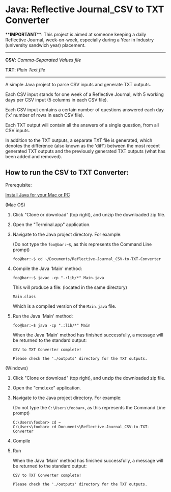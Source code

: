 # Java: Reflective Journal_CSV to TXT Converter

\*\***IMPORTANT**\*\*: This project is aimed at someone keeping a daily Reflective Journal, week-on-week, especially during a Year in Industry (university sandwich year) placement.

---

**CSV**: *Comma-Separated Values file*

**TXT**: *Plain Text file*

---

A simple Java project to parse CSV inputs and generate TXT outputs.
 
Each CSV input stands for one week of a Reflective Journal, with 5 working days per CSV input (5 columns in each CSV file).

Each CSV input contains a certain number of questions answered each day ('x' number of rows in each CSV file).
 
Each TXT output will contain all the answers of a single question, from all CSV inputs.
 
In addition to the TXT outputs, a separate TXT file is generated, which denotes the difference (also known as the 'diff') between the most recent generated TXT outputs and the previously generated TXT outputs (what has been added and removed).

## How to run the CSV to TXT Converter:

Prerequisite:

[Install Java for your Mac or PC](https://java.com/en/download/help/download_options.xml)

(Mac OS)

1. Click "Clone or download" (top right), and unzip the downloaded zip file.

2. Open the "Terminal.app" application.

3. Navigate to the Java project directory. For example:

    (Do not type the `foo@bar:~$`, as this represents the Command Line prompt)

    ```console
    foo@bar:~$ cd ~/Documents/Reflective-Journal_CSV-to-TXT-Converter
    ```

4. Compile the Java 'Main' method:

    ```console
    foo@bar:~$ javac -cp ".:lib/*" Main.java
    ```

    This will produce a file: (located in the same directory)
    
    ```console
    Main.class
    ```
    
    Which is a compiled version of the `Main.java` file.

5. Run the Java 'Main' method:

    ```console
    foo@bar:~$ java -cp ".:lib/*" Main
    ```
    
    When the Java 'Main' method has finished successfully, a message will be returned to the standard output:
    
    ```console
    CSV to TXT Converter complete!
    
    Please check the './outputs' directory for the TXT outputs.
    ```

(Windows)

1. Click "Clone or download" (top right), and unzip the downloaded zip file.

2. Open the "cmd.exe" application.

3. Navigate to the Java project directory. For example:

    (Do not type the `C:\Users\foobar>`, as this represents the Command Line prompt)

    ```console
    C:\Users\foobar> cd ~
    C:\Users\foobar> cd Documents\Reflective-Journal_CSV-to-TXT-Converter
    ```

4. Compile

5. Run

    When the Java 'Main' method has finished successfully, a message will be returned to the standard output:
    
    ```console
    CSV to TXT Converter complete!
    
    Please check the './outputs' directory for the TXT outputs.
    ```
